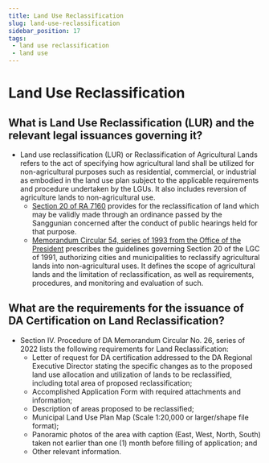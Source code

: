 ```yaml
---
title: Land Use Reclassification
slug: land-use-reclassification
sidebar_position: 17
tags:
 - land use reclassification
 - land use
---
```


# Land Use Reclassification

## What is Land Use Reclassification (LUR) and the relevant legal issuances governing it?

- Land use reclassification (LUR) or Reclassification of Agricultural Lands refers to the act of specifying how agricultural land shall be utilized for non-agricultural purposes such as residential, commercial, or industrial as embodied in the land use plan subject to the applicable requirements and procedure undertaken by the LGUs. It also includes reversion of agriculture lands to non-agricultural use.
  - <u>Section 20 of RA 7160</u> provides for the reclassification of land which may be validly made through an ordinance passed by the Sanggunian concerned after the conduct of public hearings held for that purpose.
  - <u>Memorandum Circular 54, series of 1993 from the Office of the President</u> prescribes the guidelines governing Section 20 of the LGC of 1991, authorizing cities and municipalities to reclassify agricultural lands into non-agricultural uses. It defines the scope of agricultural lands and the limitation of reclassification, as well as requirements, procedures, and monitoring and evaluation of such.


## What are the requirements for the issuance of DA Certification on Land Reclassification?

- Section IV. Procedure of DA Memorandum Circular No. 26, series of 2022 lists the following requirements for Land Reclassification:
  - Letter of request for DA certification addressed to the DA Regional Executive Director stating the specific changes as to the proposed land use allocation and utilization of lands to be reclassified, including total area of proposed reclassification;
  - Accomplished Application Form with required attachments and information;
  - Description of areas proposed to be reclassified;
  - Municipal Land Use Plan Map (Scale 1:20,000 or larger/shape file format);
  - Panoramic photos of the area with caption (East, West, North, South) taken not earlier than one (1) month before filling of application; and
  - Other relevant information.



